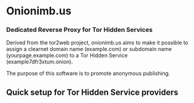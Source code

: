 # Onionimb.us
### Dedicated Reverse Proxy for Tor Hidden Services
Derived from the tor2web project, onionimb.us aims to make it possible to assign a clearnet domain name (example.com) or subdomain name (yourpage.example.com) to a Tor Hidden Service (example7dfr3xtum.onion).

The purpose of this software is to promote anonymous publishing.
## Quick setup for Tor Hidden Service providers
